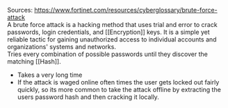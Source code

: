 Sources:
https://www.fortinet.com/resources/cyberglossary/brute-force-attack
\
A brute force attack is a hacking method that uses trial and error to crack passwords, login credentials, and [[Encryption]] keys. It is a simple yet reliable tactic for gaining unauthorized access to individual accounts and organizations' systems and networks.
\
Tries every combination of possible passwords until they discover the matching [[Hash]]. 
- Takes a very long time
- If the attack is waged online often times the user gets locked out fairly quickly, so its more common to take the attack offline by extracting the users password hash and then cracking it locally.
